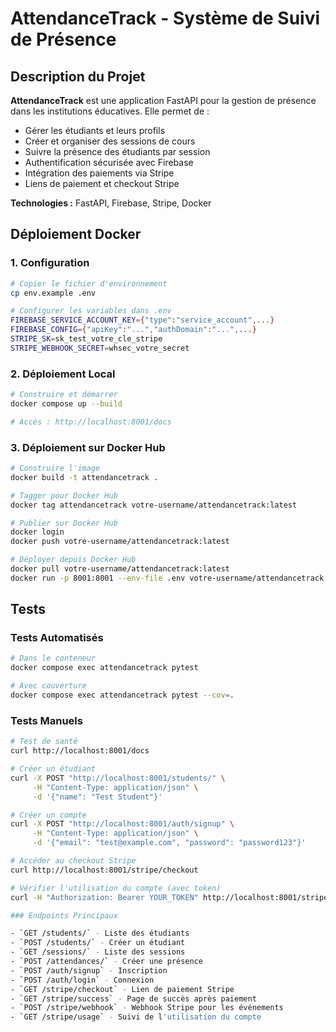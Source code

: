 # AttendanceTrack - Système de Suivi de Présence

## Description du Projet

**AttendanceTrack** est une application FastAPI pour la gestion de présence dans les institutions éducatives. Elle permet de :

- Gérer les étudiants et leurs profils
- Créer et organiser des sessions de cours
- Suivre la présence des étudiants par session
- Authentification sécurisée avec Firebase
- Intégration des paiements via Stripe
- Liens de paiement et checkout Stripe

**Technologies :** FastAPI, Firebase, Stripe, Docker

## Déploiement Docker

### 1. Configuration

```bash
# Copier le fichier d'environnement
cp env.example .env

# Configurer les variables dans .env
FIREBASE_SERVICE_ACCOUNT_KEY={"type":"service_account",...}
FIREBASE_CONFIG={"apiKey":"...","authDomain":"...",...}
STRIPE_SK=sk_test_votre_cle_stripe
STRIPE_WEBHOOK_SECRET=whsec_votre_secret
```

### 2. Déploiement Local

```bash
# Construire et démarrer
docker compose up --build

# Accès : http://localhost:8001/docs
```

### 3. Déploiement sur Docker Hub

```bash
# Construire l'image
docker build -t attendancetrack .

# Tagger pour Docker Hub
docker tag attendancetrack votre-username/attendancetrack:latest

# Publier sur Docker Hub
docker login
docker push votre-username/attendancetrack:latest

# Déployer depuis Docker Hub
docker pull votre-username/attendancetrack:latest
docker run -p 8001:8001 --env-file .env votre-username/attendancetrack:latest
```

## Tests

### Tests Automatisés

```bash
# Dans le conteneur
docker compose exec attendancetrack pytest

# Avec couverture
docker compose exec attendancetrack pytest --cov=.
```

### Tests Manuels

```bash
# Test de santé
curl http://localhost:8001/docs

# Créer un étudiant
curl -X POST "http://localhost:8001/students/" \
     -H "Content-Type: application/json" \
     -d '{"name": "Test Student"}'

# Créer un compte
curl -X POST "http://localhost:8001/auth/signup" \
     -H "Content-Type: application/json" \
     -d '{"email": "test@example.com", "password": "password123"}'

# Accéder au checkout Stripe
curl http://localhost:8001/stripe/checkout

# Vérifier l'utilisation du compte (avec token)
curl -H "Authorization: Bearer YOUR_TOKEN" http://localhost:8001/stripe/usage

### Endpoints Principaux

- `GET /students/` - Liste des étudiants
- `POST /students/` - Créer un étudiant
- `GET /sessions/` - Liste des sessions
- `POST /attendances/` - Créer une présence
- `POST /auth/signup` - Inscription
- `POST /auth/login` - Connexion
- `GET /stripe/checkout` - Lien de paiement Stripe
- `GET /stripe/success` - Page de succès après paiement
- `POST /stripe/webhook` - Webhook Stripe pour les événements
- `GET /stripe/usage` - Suivi de l'utilisation du compte 

